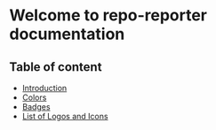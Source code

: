 # Welcome to repo-reporter documentation

## Table of content

- [Introduction](https://github.com/TheXSolutions/repo-reporter/tree/main/docs/00-intro.md)
- [Colors](https://github.com/TheXSolutions/repo-reporter/tree/main/docs/01-colors)
- [Badges](https://github.com/TheXSolutions/repo-reporter/tree/main/docs/02-badges)
- [List of Logos and Icons](https://github.com/TheXSolutions/repo-reporter/tree/main/docs/03-logos.md)